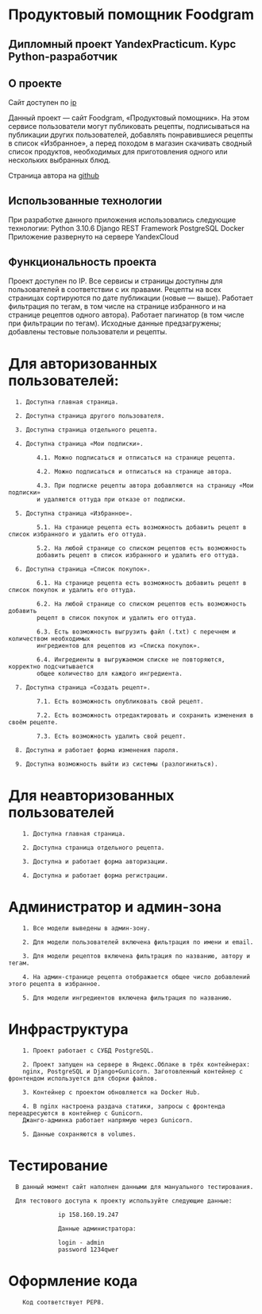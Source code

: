 # Продуктовый помощник Foodgram
## Дипломный проект YandexPracticum. Курс Python-разработчик


## О проекте

Сайт доступен по [ip](http://158.160.19.247/)

Данный проект — сайт Foodgram, «Продуктовый помощник». На этом сервисе пользователи могут публиковать рецепты, подписываться на публикации других пользователей, добавлять понравившиеся рецепты в список «Избранное», а перед походом в магазин скачивать сводный список продуктов, необходимых для приготовления одного или нескольких выбранных блюд.

Страница автора на [github](https://github.com/Samiel19)

## Использованные технологии
При разработке данного приложения использовались следующие технологии:
Python 3.10.6
Django REST Framework
PostgreSQL
Docker
Приложение развернуто на сервере YandexCloud

## Функциональность проекта
Проект доступен по IP.
Все сервисы и страницы доступны для пользователей в соответствии с их правами. 
Рецепты на всех страницах сортируются по дате публикации (новые — выше).
Работает фильтрация по тегам, в том числе на странице избранного и на странице рецептов одного автора).
Работает пагинатор (в том числе при фильтрации по тегам).
Исходные данные предзагружены; добавлены тестовые пользователи и рецепты.

# Для авторизованных пользователей:

      1. Доступна главная страница.
      
      2. Доступна страница другого пользователя.
      
      3. Доступна страница отдельного рецепта.
      
      4. Доступна страница «Мои подписки».
      
            4.1. Можно подписаться и отписаться на странице рецепта.
      
            4.2. Можно подписаться и отписаться на странице автора.
            
            4.3. При подписке рецепты автора добавляются на страницу «Мои подписки» 
            и удаляются оттуда при отказе от подписки.
        
      5. Доступна страница «Избранное».
        
            5.1. На странице рецепта есть возможность добавить рецепт в список избранного и удалить его оттуда.
        
            5.2. На любой странице со списком рецептов есть возможность 
            добавить рецепт в список избранного и удалить его оттуда.
        
      6. Доступна страница «Список покупок».
      
            6.1. На странице рецепта есть возможность добавить рецепт в список покупок и удалить его оттуда.
      
            6.2. На любой странице со списком рецептов есть возможность добавить 
            рецепт в список покупок и удалить его оттуда.
      
            6.3. Есть возможность выгрузить файл (.txt) с перечнем и количеством необходимых 
            ингредиентов для рецептов из «Списка покупок».
      
            6.4. Ингредиенты в выгружаемом списке не повторяются, корректно подсчитывается 
            общее количество для каждого ингредиента.
      
      7. Доступна страница «Создать рецепт».
      
            7.1. Есть возможность опубликовать свой рецепт.
      
            7.2. Есть возможность отредактировать и сохранить изменения в своём рецепте.
      
            7.3. Есть возможность удалить свой рецепт.
      
      8. Доступна и работает форма изменения пароля.
      
      9. Доступна возможность выйти из системы (разлогиниться).
        
# Для неавторизованных пользователей

        1. Доступна главная страница.
        
        2. Доступна страница отдельного рецепта.
        
        3. Доступна и работает форма авторизации.
        
        4. Доступна и работает форма регистрации.
        
# Администратор и админ-зона

        1. Все модели выведены в админ-зону.
        
        2. Для модели пользователей включена фильтрация по имени и email.
        
        3. Для модели рецептов включена фильтрация по названию, автору и тегам.
        
        4. На админ-странице рецепта отображается общее число добавлений этого рецепта в избранное.
        
        5. Для модели ингредиентов включена фильтрация по названию.

# Инфраструктура

        1. Проект работает с СУБД PostgreSQL.
        
        2. Проект запущен на сервере в Яндекс.Облаке в трёх контейнерах: 
        nginx, PostgreSQL и Django+Gunicorn. Заготовленный контейнер с  фронтендом используется для сборки файлов.
        
        3. Контейнер с проектом обновляется на Docker Hub.
        
        4. В nginx настроена раздача статики, запросы с фронтенда переадресуются в контейнер с Gunicorn. 
        Джанго-админка работает напрямую через Gunicorn.
        
        5. Данные сохраняются в volumes.

# Тестирование

      В данный момент сайт наполнен данными для мануального тестирования. 
      
      Для тестового доступа к проекту используйте следующие данные:
      
                  ip 158.160.19.247
                  
                  Данные администратора:
                  
                  login - admin
                  password 1234qwer 

# Оформление кода

        Код соответствует PEP8.